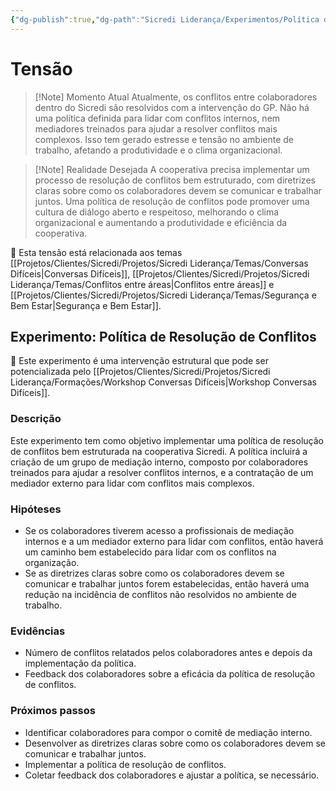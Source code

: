 ```yaml
---
{"dg-publish":true,"dg-path":"Sicredi Liderança/Experimentos/Política de Gestão de Conflitos.md","permalink":"/Sicredi Liderança/Experimentos/Política de Gestão de Conflitos/"}
---
```


# Tensão

> [!Note] Momento Atual
> Atualmente, os conflitos entre colaboradores dentro do Sicredi são resolvidos com a intervenção do GP. Não há uma política definida para lidar com conflitos internos, nem mediadores treinados para ajudar a resolver conflitos mais complexos. Isso tem gerado estresse e tensão no ambiente de trabalho, afetando a produtividade e o clima organizacional.

> [!Note] Realidade Desejada
> A cooperativa  precisa implementar um processo de resolução de conflitos bem estruturado, com diretrizes claras sobre como os colaboradores devem se comunicar e trabalhar juntos. Uma política de resolução de conflitos pode promover uma cultura de diálogo aberto e respeitoso, melhorando o clima organizacional e aumentando a produtividade e eficiência da cooperativa.

🔗 Esta tensão está relacionada aos temas [[Projetos/Clientes/Sicredi/Projetos/Sicredi Liderança/Temas/Conversas Difíceis\|Conversas Difíceis]], [[Projetos/Clientes/Sicredi/Projetos/Sicredi Liderança/Temas/Conflitos entre áreas\|Conflitos entre áreas]] e [[Projetos/Clientes/Sicredi/Projetos/Sicredi Liderança/Temas/Segurança e Bem Estar\|Segurança e Bem Estar]].

## Experimento: Política de Resolução de Conflitos

🔗 Este experimento é uma intervenção estrutural que pode ser potencializada pelo [[Projetos/Clientes/Sicredi/Projetos/Sicredi Liderança/Formações/Workshop Conversas Difíceis\|Workshop Conversas Difíceis]].

### Descrição
Este experimento tem como objetivo implementar uma política de resolução de conflitos bem estruturada na cooperativa Sicredi. A política incluirá a criação de um grupo de mediação interno, composto por colaboradores treinados para ajudar a resolver conflitos internos, e a contratação de um mediador externo para lidar com conflitos mais complexos. 

### Hipóteses
- Se os colaboradores tiverem acesso a profissionais de mediação internos e a um mediador externo para lidar com conflitos, então haverá um caminho bem estabelecido para lidar com os conflitos na organização.
- Se as diretrizes claras sobre como os colaboradores devem se comunicar e trabalhar juntos forem estabelecidas, então haverá uma redução na incidência de conflitos não resolvidos no ambiente de trabalho.

### Evidências
- Número de conflitos relatados pelos colaboradores antes e depois da implementação da política.
- Feedback dos colaboradores sobre a eficácia da política de resolução de conflitos.

### Próximos passos
- Identificar colaboradores para compor o comitê de mediação interno.
- Desenvolver as diretrizes claras sobre como os colaboradores devem se comunicar e trabalhar juntos.
- Implementar a política de resolução de conflitos.
- Coletar feedback dos colaboradores e ajustar a política, se necessário.